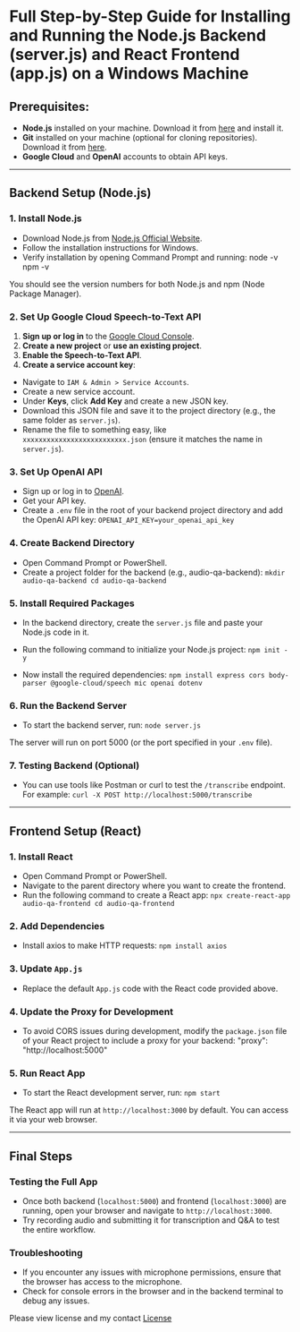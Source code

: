 # Full Step-by-Step Guide for Installing and Running the Node.js Backend (server.js) and React Frontend (app.js) on a Windows Machine

## Prerequisites:
- **Node.js** installed on your machine. Download it from [here](https://nodejs.org/) and install it.
- **Git** installed on your machine (optional for cloning repositories). Download it from [here](https://git-scm.com/).
- **Google Cloud** and **OpenAI** accounts to obtain API keys.

---

## Backend Setup (Node.js)

### 1. Install Node.js
- Download Node.js from [Node.js Official Website](https://nodejs.org/).
- Follow the installation instructions for Windows.
- Verify installation by opening Command Prompt and running:
node -v npm -v

You should see the version numbers for both Node.js and npm (Node Package Manager).

### 2. Set Up Google Cloud Speech-to-Text API
1. **Sign up or log in** to the [Google Cloud Console](https://console.cloud.google.com/).
2. **Create a new project** or **use an existing project**.
3. **Enable the Speech-to-Text API**.
4. **Create a service account key**:
 - Navigate to `IAM & Admin > Service Accounts`.
 - Create a new service account.
 - Under **Keys**, click **Add Key** and create a new JSON key.
 - Download this JSON file and save it to the project directory (e.g., the same folder as `server.js`).
 - Rename the file to something easy, like `xxxxxxxxxxxxxxxxxxxxxxxxxx.json` (ensure it matches the name in `server.js`).

### 3. Set Up OpenAI API
- Sign up or log in to [OpenAI](https://openai.com/).
- Get your API key.
- Create a `.env` file in the root of your backend project directory and add the OpenAI API key:
`OPENAI_API_KEY=your_openai_api_key`


### 4. Create Backend Directory
- Open Command Prompt or PowerShell.
- Create a project folder for the backend (e.g., audio-qa-backend):
`mkdir audio-qa-backend cd audio-qa-backend`


### 5. Install Required Packages
- In the backend directory, create the `server.js` file and paste your Node.js code in it.
- Run the following command to initialize your Node.js project:
`npm init -y`

- Now install the required dependencies:
`npm install express cors body-parser @google-cloud/speech mic openai dotenv`



### 6. Run the Backend Server
- To start the backend server, run:
`node server.js`

The server will run on port 5000 (or the port specified in your `.env` file).

### 7. Testing Backend (Optional)
- You can use tools like Postman or curl to test the `/transcribe` endpoint. For example:
`curl -X POST http://localhost:5000/transcribe`


---

## Frontend Setup (React)

### 1. Install React
- Open Command Prompt or PowerShell.
- Navigate to the parent directory where you want to create the frontend.
- Run the following command to create a React app:
`npx create-react-app audio-qa-frontend cd audio-qa-frontend`


### 2. Add Dependencies
- Install axios to make HTTP requests:
`npm install axios`


### 3. Update `App.js`
- Replace the default `App.js` code with the React code provided above.

### 4. Update the Proxy for Development
- To avoid CORS issues during development, modify the `package.json` file of your React project to include a proxy for your backend:
"proxy": "http://localhost:5000"


### 5. Run React App
- To start the React development server, run:
`npm start`

The React app will run at `http://localhost:3000` by default. You can access it via your web browser.

---

## Final Steps

### Testing the Full App
- Once both backend (`localhost:5000`) and frontend (`localhost:3000`) are running, open your browser and navigate to `http://localhost:3000`.
- Try recording audio and submitting it for transcription and Q&A to test the entire workflow.

### Troubleshooting
- If you encounter any issues with microphone permissions, ensure that the browser has access to the microphone.
- Check for console errors in the browser and in the backend terminal to debug any issues.

Please view license and my contact
[License](./LICENSE)

